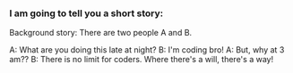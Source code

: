 ### I am going to tell you a short story:
Background story: There are two people A and B.

A: What are you doing this late at night?
B: I'm coding bro!
A: But, why at 3 am??
B: There is no limit for coders. Where there's a will, there's a way!

<!--
**MsAkiNom/MsAkiNom** is a ✨ _special_ ✨ repository because its `README.md` (this file) appears on your GitHub profile.

Here are some ideas to get you started:

- 🔭 I’m currently working on ...
- 🌱 I’m currently learning ...
- 👯 I’m looking to collaborate on ...
- 🤔 I’m looking for help with ...
- 💬 Ask me about ...
- 📫 How to reach me: ...
- 😄 Pronouns: ...
- ⚡ Fun fact: ...
-->
